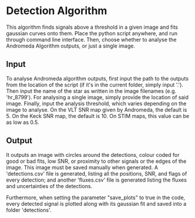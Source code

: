 # Detection Algorithm

This algorithm finds signals above a threshold in a given image and fits gaussian curves onto them. Place the python script anywhere, and run through command line interface. Then, choose whether to analyse the Andromeda Algorithm outputs, or just a single image.

## Input
To analyse Andromeda algorithm outputs, first input the path to the outputs from the location of the script (if it's in the current folder, simply input '.'). Then input the name of the star as written in the image filenames (e.g. 'hr_8799'). For analysing a single image, simply provide the location of said image. Finally, input the analysis threshold, which varies depending on the image to analyse. On the VLT SNR map given by Andromeda, the default is 5. On the Keck SNR map, the default is 10. On STIM maps, this value can be as low as 0.5.

## Output
It outputs an image with circles around the detections, colour coded for good or bad fits, low SNR, or proximity to other signals or the edges of the image. This image must be saved manually when generated. A 'detections.csv' file is generated, listing all the positions, SNR, and flags of every detection; and another 'fluxes.csv' file is generated listing the fluxes and uncertainties of the detections.

Furthermore, when setting the parameter "save_plots" to true in the code, every detected signal is plotted along with its gaussian fit and saved into a folder 'detections'.

